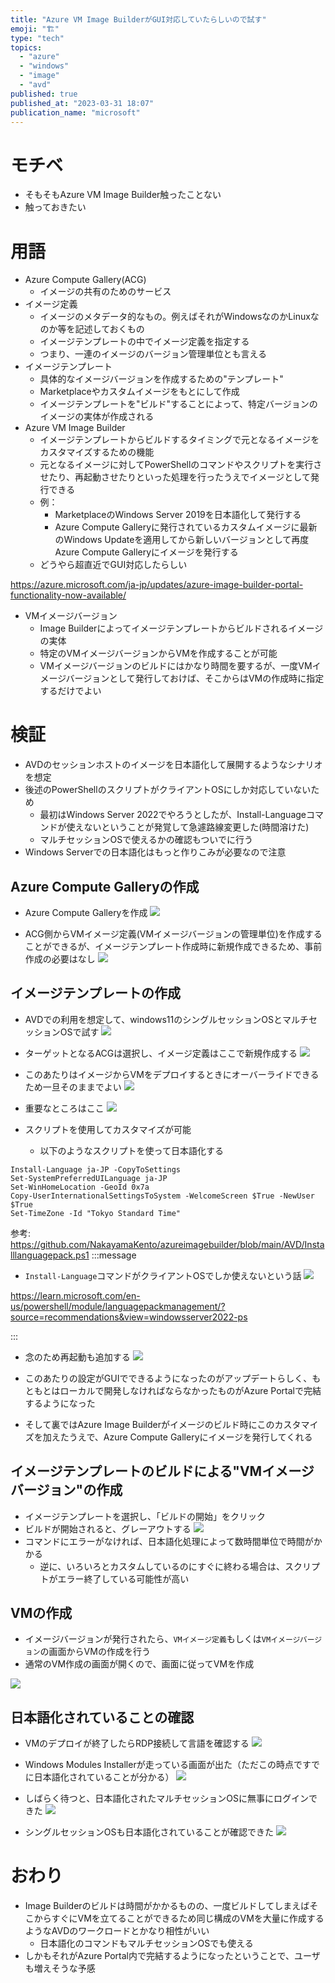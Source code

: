 ```yaml
---
title: "Azure VM Image BuilderがGUI対応していたらしいので試す"
emoji: "🏗️"
type: "tech"
topics:
  - "azure"
  - "windows"
  - "image"
  - "avd"
published: true
published_at: "2023-03-31 18:07"
publication_name: "microsoft"
---
```


# モチベ
- そもそもAzure VM Image Builder触ったことない
- 触っておきたい

# 用語
- Azure Compute Gallery(ACG)
	- イメージの共有のためのサービス
- イメージ定義
	- イメージのメタデータ的なもの。例えばそれがWindowsなのかLinuxなのか等を記述しておくもの
	- イメージテンプレートの中でイメージ定義を指定する
	- つまり、一連のイメージのバージョン管理単位とも言える
- イメージテンプレート
	- 具体的なイメージバージョンを作成するための"テンプレート"
	- Marketplaceやカスタムイメージをもとにして作成
	- イメージテンプレートを"ビルド"することによって、特定バージョンのイメージの実体が作成される
- Azure VM Image Builder
	- イメージテンプレートからビルドするタイミングで元となるイメージをカスタマイズするための機能
	- 元となるイメージに対してPowerShellのコマンドやスクリプトを実行させたり、再起動させたりといった処理を行ったうえでイメージとして発行できる
	- 例：
		- MarketplaceのWindows Server 2019を日本語化して発行する
		- Azure Compute Galleryに発行されているカスタムイメージに最新のWindows Updateを適用してから新しいバージョンとして再度Azure Compute Galleryにイメージを発行する
	- どうやら超直近でGUI対応したらしい

https://azure.microsoft.com/ja-jp/updates/azure-image-builder-portal-functionality-now-available/

- VMイメージバージョン
	- Image Builderによってイメージテンプレートからビルドされるイメージの実体
	- 特定のVMイメージバージョンからVMを作成することが可能
	- VMイメージバージョンのビルドにはかなり時間を要するが、一度VMイメージバージョンとして発行しておけば、そこからはVMの作成時に指定するだけでよい


# 検証
- AVDのセッションホストのイメージを日本語化して展開するようなシナリオを想定
- 後述のPowerShellのスクリプトがクライアントOSにしか対応していないため
	- 最初はWindows Server 2022でやろうとしたが、Install-Languageコマンドが使えないということが発覚して急遽路線変更した(時間溶けた)
	- マルチセッションOSで使えるかの確認もついでに行う
- Windows Serverでの日本語化はもっと作りこみが必要なので注意


## Azure Compute Galleryの作成
- Azure Compute Galleryを作成
![](https://storage.googleapis.com/zenn-user-upload/45c33237bf25-20230331.png)

- ACG側からVMイメージ定義(VMイメージバージョンの管理単位)を作成することができるが、イメージテンプレート作成時に新規作成できるため、事前作成の必要はなし
![](https://storage.googleapis.com/zenn-user-upload/be5b1d2efe1f-20230331.png)

## イメージテンプレートの作成
- AVDでの利用を想定して、windows11のシングルセッションOSとマルチセッションOSで試す
![](https://storage.googleapis.com/zenn-user-upload/eead1a6c5386-20230331.png)
- ターゲットとなるACGは選択し、イメージ定義はここで新規作成する
![](https://storage.googleapis.com/zenn-user-upload/8a0c923f8ba0-20230331.png)
- このあたりはイメージからVMをデプロイするときにオーバーライドできるため一旦そのままでよい
![](https://storage.googleapis.com/zenn-user-upload/9007f81c74f9-20230331.png)

- 重要なところはここ
![](https://storage.googleapis.com/zenn-user-upload/1476f930bb39-20230331.png)
- スクリプトを使用してカスタマイズが可能
	- 以下のようなスクリプトを使って日本語化する

```:powershell
Install-Language ja-JP -CopyToSettings
Set-SystemPreferredUILanguage ja-JP
Set-WinHomeLocation -GeoId 0x7a
Copy-UserInternationalSettingsToSystem -WelcomeScreen $True -NewUser $True
Set-TimeZone -Id "Tokyo Standard Time"
```
参考:
https://github.com/NakayamaKento/azureimagebuilder/blob/main/AVD/Installlanguagepack.ps1
:::message
- `Install-Language`コマンドがクライアントOSでしか使えないという話
![](https://storage.googleapis.com/zenn-user-upload/c806cb33e6fb-20230331.png)

https://learn.microsoft.com/en-us/powershell/module/languagepackmanagement/?source=recommendations&view=windowsserver2022-ps

:::

- 念のため再起動も追加する
![](https://storage.googleapis.com/zenn-user-upload/50c5455f44cd-20230331.png)

- このあたりの設定がGUIでできるようになったのがアップデートらしく、もともとはローカルで開発しなければならなかったものがAzure Portalで完結するようになった
- そして裏ではAzure Image Builderがイメージのビルド時にこのカスタマイズを加えたうえで、Azure Compute Galleryにイメージを発行してくれる


## イメージテンプレートのビルドによる"VMイメージバージョン"の作成
- イメージテンプレートを選択し、「ビルドの開始」をクリック
- ビルドが開始されると、グレーアウトする
![](https://storage.googleapis.com/zenn-user-upload/8c62076470d0-20230331.png)
- コマンドにエラーがなければ、日本語化処理によって数時間単位で時間がかかる
	- 逆に、いろいろとカスタムしているのにすぐに終わる場合は、スクリプトがエラー終了している可能性が高い


## VMの作成
- イメージバージョンが発行されたら、`VMイメージ定義`もしくは`VMイメージバージョン`の画面からVMの作成を行う
- 通常のVM作成の画面が開くので、画面に従ってVMを作成

![](https://storage.googleapis.com/zenn-user-upload/d990a9809f59-20230331.png)

## 日本語化されていることの確認
- VMのデプロイが終了したらRDP接続して言語を確認する
![](https://storage.googleapis.com/zenn-user-upload/216bb967b05c-20230331.png)

- Windows Modules Installerが走っている画面が出た（ただこの時点ですでに日本語化されていることが分かる）
![](https://storage.googleapis.com/zenn-user-upload/711feeb6c370-20230331.png)

- しばらく待つと、日本語化されたマルチセッションOSに無事にログインできた
![](https://storage.googleapis.com/zenn-user-upload/9bfb67855035-20230331.png)


- シングルセッションOSも日本語化されていることが確認できた
![](https://storage.googleapis.com/zenn-user-upload/339cecbfe119-20230331.png)

# おわり
- Image Builderのビルドは時間がかかるものの、一度ビルドしてしまえばそこからすぐにVMを立てることができるため同じ構成のVMを大量に作成するようなAVDのワークロードとかなり相性がいい
	- 日本語化のコマンドもマルチセッションOSでも使える
- しかもそれがAzure Portal内で完結するようになったということで、ユーザも増えそうな予感

